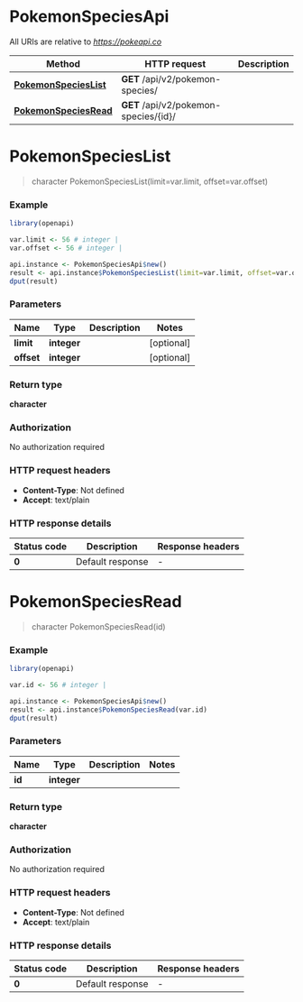 # PokemonSpeciesApi

All URIs are relative to *https://pokeapi.co*

Method | HTTP request | Description
------------- | ------------- | -------------
[**PokemonSpeciesList**](PokemonSpeciesApi.md#PokemonSpeciesList) | **GET** /api/v2/pokemon-species/ | 
[**PokemonSpeciesRead**](PokemonSpeciesApi.md#PokemonSpeciesRead) | **GET** /api/v2/pokemon-species/{id}/ | 


# **PokemonSpeciesList**
> character PokemonSpeciesList(limit=var.limit, offset=var.offset)



### Example
```R
library(openapi)

var.limit <- 56 # integer | 
var.offset <- 56 # integer | 

api.instance <- PokemonSpeciesApi$new()
result <- api.instance$PokemonSpeciesList(limit=var.limit, offset=var.offset)
dput(result)
```

### Parameters

Name | Type | Description  | Notes
------------- | ------------- | ------------- | -------------
 **limit** | **integer**|  | [optional] 
 **offset** | **integer**|  | [optional] 

### Return type

**character**

### Authorization

No authorization required

### HTTP request headers

 - **Content-Type**: Not defined
 - **Accept**: text/plain

### HTTP response details
| Status code | Description | Response headers |
|-------------|-------------|------------------|
| **0** | Default response |  -  |

# **PokemonSpeciesRead**
> character PokemonSpeciesRead(id)



### Example
```R
library(openapi)

var.id <- 56 # integer | 

api.instance <- PokemonSpeciesApi$new()
result <- api.instance$PokemonSpeciesRead(var.id)
dput(result)
```

### Parameters

Name | Type | Description  | Notes
------------- | ------------- | ------------- | -------------
 **id** | **integer**|  | 

### Return type

**character**

### Authorization

No authorization required

### HTTP request headers

 - **Content-Type**: Not defined
 - **Accept**: text/plain

### HTTP response details
| Status code | Description | Response headers |
|-------------|-------------|------------------|
| **0** | Default response |  -  |

